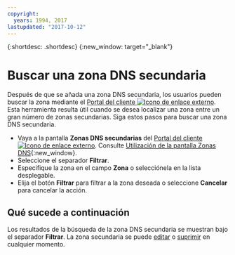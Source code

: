 ```yaml
---
copyright:
  years: 1994, 2017
lastupdated: "2017-10-12"
---
```


{:shortdesc: .shortdesc}
{:new_window: target="_blank"}

# Buscar una zona DNS secundaria

Después de que se añada una zona DNS secundaria, los usuarios pueden buscar la zona mediante el [Portal del cliente ![Icono de enlace externo](../../icons/launch-glyph.svg "Icono de enlace externo")](https://control.softlayer.com/). Esta herramienta resulta útil cuando se desea localizar una zona entre un gran número de zonas secundarias. Siga estos pasos para buscar una zona DNS secundaria.

* Vaya a la pantalla **Zonas DNS secundarias** del [Portal del cliente ![Icono de enlace externo](../../icons/launch-glyph.svg "Icono de enlace externo")](https://control.softlayer.com/). Consulte [Utilización de la pantalla Zonas DNS](use-dns-zones-screen.html){:new_window}.
* Seleccione el separador **Filtrar**.
* Especifique la zona en el campo **Zona** o selecciónela en la lista desplegable.
* Elija el botón **Filtrar** para filtrar a la zona deseada o seleccione **Cancelar** para cancelar la acción.

## Qué sucede a continuación

Los resultados de la búsqueda de la zona DNS secundaria se muestran bajo el separador **Filtrar**. La zona secundaria se puede [editar](edit-secondary-dns-zone.html) o [suprimir](delete-secondary-dns-zone.html) en cualquier momento.
